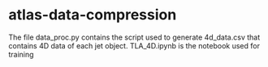 # atlas-data-compression
The file data_proc.py contains the script used to generate 4d_data.csv that contains 4D data of each jet object.
TLA_4D.ipynb is the notebook used for training
